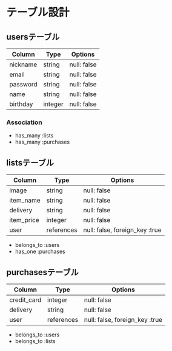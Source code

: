 # テーブル設計


## usersテーブル

| Column                | Type          | Options        |
|-----------------------|---------------|----------------|
| nickname              | string        | null: false    |
| email                 | string        | null: false    |
| password              | string        | null: false    |
| name                  | string        | null: false    |
| birthday              | integer       | null: false    |


### Association

- has_many :lists
- has_many :purchases

## listsテーブル

| Column                | Type          | Options                          |
|-----------------------|---------------|----------------------------------|
| image                 | string        | null: false                      |
| item_name             | string        | null: false                      |
| delivery              | string        | null: false                      |
| item_price            | integer       | null: false                      |
| user                  | references    | null: false, foreign_key :true   |

- belongs_to :users
- has_one :purchases

## purchasesテーブル

| Column                | Type          | Options                          |
|-----------------------|---------------|----------------------------------|
| credit_card           | integer       | null: false                      |
| delivery              | string        | null: false                      |
| user                  | references    | null: false, foreign_key :true   |

- belongs_to :users
- belongs_to :lists
